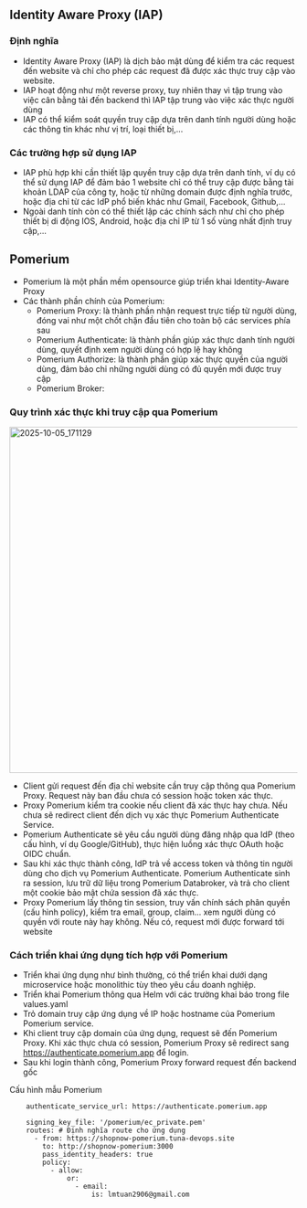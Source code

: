 ## Identity Aware Proxy (IAP)

### Định nghĩa

- Identity Aware Proxy (IAP) là dịch bảo mật dùng để kiểm tra các request đến website và chỉ cho phép các request đã được xác thực truy cập vào website. 
- IAP hoạt động như một reverse proxy, tuy nhiên thay vì tập trung vào việc cân bằng tải đến backend thì IAP tập trung vào việc xác thực người dùng
- IAP có thể kiểm soát quyền truy cập dựa trên danh tính người dùng hoặc các thông tin khác như vị trí, loại thiết bị,...

### Các trường hợp sử dụng IAP
- IAP phù hợp khi cần thiết lập quyền truy cập dựa trên danh tính, ví dụ có thể sử dụng IAP để đảm bảo 1 website chỉ có thể truy cập được bằng tài khoản LDAP của công ty, hoặc từ những domain được định nghĩa trước, hoặc địa chỉ từ các IdP phổ biến khác như Gmail, Facebook, Github,...
- Ngoài danh tính còn có thể thiết lập các chính sách như chỉ cho phép thiết bị di động IOS, Android, hoặc địa chỉ IP từ 1 số vùng nhất định truy cập,...

## Pomerium

- Pomerium là một phần mềm opensource giúp triển khai Identity-Aware Proxy
- Các thành phần chính của Pomerium:
  - Pomerium Proxy: là thành phần nhận request trực tiếp từ người dùng, đóng vai như một chốt chặn đầu tiên cho toàn bộ các services phía sau
  - Pomerium Authenticate: là thành phần giúp xác thực danh tính người dùng, quyết định xem người dùng có hợp lệ hay không
  - Pomerium Authorize: là thành phần giúp xác thực quyền của người dùng, đảm bảo chỉ những người dùng có đủ quyền mới được truy cập
  - Pomerium Broker: 



### Quy trình xác thực khi truy cập qua Pomerium

<img width="848" height="606" alt="2025-10-05_171129" src="https://github.com/user-attachments/assets/99554850-1edd-4db6-8e34-dca20f013cec" />

- Client gửi request đến địa chỉ website cần truy cập thông qua Pomerium Proxy. Request này ban đầu chưa có session hoặc token xác thực.
- Proxy Pomerium kiểm tra cookie nếu client đã xác thực hay chưa. Nếu chưa sẽ redirect client đến dịch vụ xác thực Pomerium Authenticate Service.
- Pomerium Authenticate sẽ yêu cầu người dùng đăng nhập qua IdP (theo cấu hình, ví dụ Google/GitHub), thực hiện luồng xác thực OAuth hoặc OIDC chuẩn.
- Sau khi xác thực thành công, IdP trả về access token và thông tin người dùng cho dịch vụ Pomerium Authenticate. Pomerium Authenticate sinh ra session, lưu trữ dữ liệu trong Pomerium Databroker, và trả cho client một cookie bảo mật chứa session đã xác thực.
- Proxy Pomerium lấy thông tin session, truy vấn chính sách phân quyền (cấu hình policy), kiểm tra email, group, claim... xem người dùng có quyền với route này hay không. Nếu có, request mới được forward tới website

### Cách triển khai ứng dụng tích hợp với Pomerium

- Triển khai ứng dụng như bình thường, có thể triển khai dưới dạng microservice hoặc monolithic tùy theo yêu cầu doanh nghiệp. 
- Triển khai Pomerium thông qua Helm với các trường khai báo trong file values.yaml
- Trỏ domain truy cập ứng dụng về IP hoặc hostname của Pomerium Pomerium service.
- Khi client truy cập domain của ứng dụng, request sẽ đến Pomerium Proxy. Khi xác thực chưa có session, Pomerium Proxy sẽ redirect sang https://authenticate.pomerium.app để login.
- Sau khi login thành công, Pomerium Proxy forward request đến backend gốc 

Cấu hình mẫu Pomerium

```
    authenticate_service_url: https://authenticate.pomerium.app

    signing_key_file: '/pomerium/ec_private.pem'
    routes: # Định nghĩa route cho ứng dụng
      - from: https://shopnow-pomerium.tuna-devops.site
        to: http://shopnow-pomerium:3000
        pass_identity_headers: true
        policy:
          - allow:
              or:
                - email:
                    is: lmtuan2906@gmail.com
```




